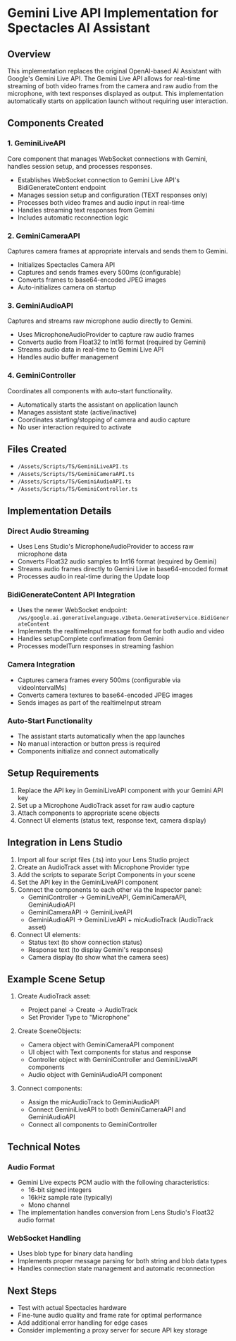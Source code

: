 # Gemini Live API Implementation for Spectacles AI Assistant

## Overview
This implementation replaces the original OpenAI-based AI Assistant with Google's Gemini Live API. The Gemini Live API allows for real-time streaming of both video frames from the camera and raw audio from the microphone, with text responses displayed as output. This implementation automatically starts on application launch without requiring user interaction.

## Components Created

### 1. GeminiLiveAPI
Core component that manages WebSocket connections with Gemini, handles session setup, and processes responses.
- Establishes WebSocket connection to Gemini Live API's BidiGenerateContent endpoint
- Manages session setup and configuration (TEXT responses only)
- Processes both video frames and audio input in real-time
- Handles streaming text responses from Gemini
- Includes automatic reconnection logic

### 2. GeminiCameraAPI
Captures camera frames at appropriate intervals and sends them to Gemini.
- Initializes Spectacles Camera API
- Captures and sends frames every 500ms (configurable)
- Converts frames to base64-encoded JPEG images
- Auto-initializes camera on startup

### 3. GeminiAudioAPI
Captures and streams raw microphone audio directly to Gemini.
- Uses MicrophoneAudioProvider to capture raw audio frames
- Converts audio from Float32 to Int16 format (required by Gemini)
- Streams audio data in real-time to Gemini Live API
- Handles audio buffer management

### 4. GeminiController
Coordinates all components with auto-start functionality.
- Automatically starts the assistant on application launch
- Manages assistant state (active/inactive)
- Coordinates starting/stopping of camera and audio capture
- No user interaction required to activate

## Files Created
- `/Assets/Scripts/TS/GeminiLiveAPI.ts`
- `/Assets/Scripts/TS/GeminiCameraAPI.ts`
- `/Assets/Scripts/TS/GeminiAudioAPI.ts`
- `/Assets/Scripts/TS/GeminiController.ts`

## Implementation Details

### Direct Audio Streaming
- Uses Lens Studio's MicrophoneAudioProvider to access raw microphone data
- Converts Float32 audio samples to Int16 format (required by Gemini)
- Streams audio frames directly to Gemini Live in base64-encoded format
- Processes audio in real-time during the Update loop

### BidiGenerateContent API Integration
- Uses the newer WebSocket endpoint: `/ws/google.ai.generativelanguage.v1beta.GenerativeService.BidiGenerateContent`
- Implements the realtimeInput message format for both audio and video
- Handles setupComplete confirmation from Gemini
- Processes modelTurn responses in streaming fashion

### Camera Integration
- Captures camera frames every 500ms (configurable via videoIntervalMs)
- Converts camera textures to base64-encoded JPEG images
- Sends images as part of the realtimeInput stream

### Auto-Start Functionality
- The assistant starts automatically when the app launches
- No manual interaction or button press is required
- Components initialize and connect automatically

## Setup Requirements
1. Replace the API key in GeminiLiveAPI component with your Gemini API key
2. Set up a Microphone AudioTrack asset for raw audio capture
3. Attach components to appropriate scene objects
4. Connect UI elements (status text, response text, camera display)

## Integration in Lens Studio
1. Import all four script files (.ts) into your Lens Studio project
2. Create an AudioTrack asset with Microphone Provider type
3. Add the scripts to separate Script Components in your scene
4. Set the API key in the GeminiLiveAPI component
5. Connect the components to each other via the Inspector panel:
   - GeminiController → GeminiLiveAPI, GeminiCameraAPI, GeminiAudioAPI
   - GeminiCameraAPI → GeminiLiveAPI
   - GeminiAudioAPI → GeminiLiveAPI + micAudioTrack (AudioTrack asset)
6. Connect UI elements:
   - Status text (to show connection status)
   - Response text (to display Gemini's responses)
   - Camera display (to show what the camera sees)

## Example Scene Setup
1. Create AudioTrack asset:
   - Project panel → Create → AudioTrack
   - Set Provider Type to "Microphone"

2. Create SceneObjects:
   - Camera object with GeminiCameraAPI component
   - UI object with Text components for status and response
   - Controller object with GeminiController and GeminiLiveAPI components
   - Audio object with GeminiAudioAPI component

3. Connect components:
   - Assign the micAudioTrack to GeminiAudioAPI
   - Connect GeminiLiveAPI to both GeminiCameraAPI and GeminiAudioAPI
   - Connect all components to GeminiController

## Technical Notes

### Audio Format
- Gemini Live expects PCM audio with the following characteristics:
  - 16-bit signed integers
  - 16kHz sample rate (typically)
  - Mono channel
- The implementation handles conversion from Lens Studio's Float32 audio format

### WebSocket Handling
- Uses blob type for binary data handling
- Implements proper message parsing for both string and blob data types
- Handles connection state management and automatic reconnection

## Next Steps
- Test with actual Spectacles hardware
- Fine-tune audio quality and frame rate for optimal performance
- Add additional error handling for edge cases
- Consider implementing a proxy server for secure API key storage
